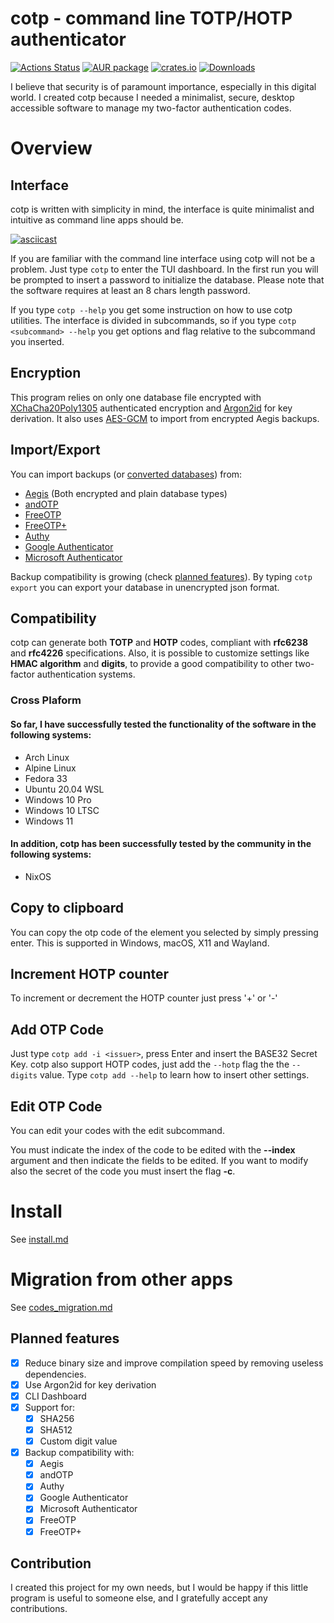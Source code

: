 # cotp - command line TOTP/HOTP authenticator

[![Actions Status](https://github.com/replydev/cotp/workflows/Build/badge.svg)](https://github.com/replydev/cotp/actions) [![AUR package](https://img.shields.io/aur/version/cotp)](https://aur.archlinux.org/packages/cotp/) [![crates.io](https://img.shields.io/crates/v/cotp)](https://crates.io/crates/cotp) [![Downloads](https://img.shields.io/crates/d/cotp)](https://crates.io/crates/cotp)

I believe that security is of paramount importance, especially in this digital world. I created cotp because I needed a minimalist, secure, desktop accessible software to manage my two-factor authentication codes.

# Overview

## Interface

cotp is written with simplicity in mind, the interface is quite minimalist and intuitive as command line apps should be.

[![asciicast](https://asciinema.org/a/459912.svg)](https://asciinema.org/a/459912)

If you are familiar with the command line interface using cotp will not be a problem. Just type `cotp` to enter the TUI dashboard.
In the first run you will be prompted to insert a password to initialize the database.
Please note that the software requires at least an 8 chars length password.

If you type `cotp --help` you get some instruction on how to use cotp utilities.
The interface is divided in subcommands, so if you type `cotp <subcommand> --help` you get options and flag relative to the subcommand you inserted.

## Encryption

This program relies on only one database file encrypted with [XChaCha20Poly1305](https://docs.rs/chacha20poly1305/latest/chacha20poly1305/) authenticated encryption and [Argon2id](https://en.wikipedia.org/wiki/Argon2) for key derivation.
It also uses [AES-GCM](https://docs.rs/aes-gcm/latest/aes_gcm/) to import from encrypted Aegis backups.

## Import/Export

You can import backups (or [converted databases](#database-conversion)) from:

-  [Aegis](https://github.com/beemdevelopment/Aegis) (Both encrypted and plain database types)
-  [andOTP](https://github.com/andOTP/andOTP)
-  [FreeOTP](https://github.com/freeotp/freeotp-android)
-  [FreeOTP+](https://github.com/helloworld1/FreeOTPPlus)
-  [Authy](https://authy.com/)
-  [Google Authenticator](https://play.google.com/store/apps/details?id=com.google.android.apps.authenticator2)
-  [Microsoft Authenticator](https://play.google.com/store/apps/details?id=com.azure.authenticator)

Backup compatibility is growing (check [planned features](#planned-features)).
By typing `cotp export` you can export your database in unencrypted json format.

## Compatibility

cotp can generate both **TOTP** and **HOTP** codes, compliant with **rfc6238** and **rfc4226** specifications. Also, it is possible to customize settings like **HMAC algorithm** and **digits**, to provide a good compatibility to other two-factor authentication systems.

### Cross Plaform

#### So far, I have successfully tested the functionality of the software in the following systems:

-  Arch Linux
-  Alpine Linux
-  Fedora 33
-  Ubuntu 20.04 WSL
-  Windows 10 Pro
-  Windows 10 LTSC
-  Windows 11

#### In addition, cotp has been successfully tested by the community in the following systems:

-  NixOS

## Copy to clipboard

You can copy the otp code of the element you selected by simply pressing enter.
This is supported in Windows, macOS, X11 and Wayland.

## Increment HOTP counter

To increment or decrement the HOTP counter just press '+' or '-'

## Add OTP Code

Just type `cotp add -i <issuer>`, press Enter and insert the BASE32 Secret Key.
cotp also support HOTP codes, just add the `--hotp` flag the the `--digits` value.
Type `cotp add --help` to learn how to insert other settings.

## Edit OTP Code

You can edit your codes with the edit subcommand.

You must indicate the index of the code to be edited with the **--index** argument and then indicate the fields to be edited.
If you want to modify also the secret of the code you must insert the flag **-c**.

# Install

See [install.md](install.md)

# Migration from other apps

See [codes_migration.md](codes_migration.md)

## Planned features

-  [x] Reduce binary size and improve compilation speed by removing useless dependencies.
-  [x] Use Argon2id for key derivation
-  [x] CLI Dashboard
-  [x] Support for:
   -  [x] SHA256
   -  [x] SHA512
   -  [x] Custom digit value
-  [x] Backup compatibility with:
   -  [x] Aegis
   -  [x] andOTP
   -  [x] Authy
   -  [x] Google Authenticator
   -  [x] Microsoft Authenticator
   -  [x] FreeOTP
   -  [x] FreeOTP+

## Contribution

I created this project for my own needs, but I would be happy if this little program is useful to someone else, and I gratefully accept any contributions.
